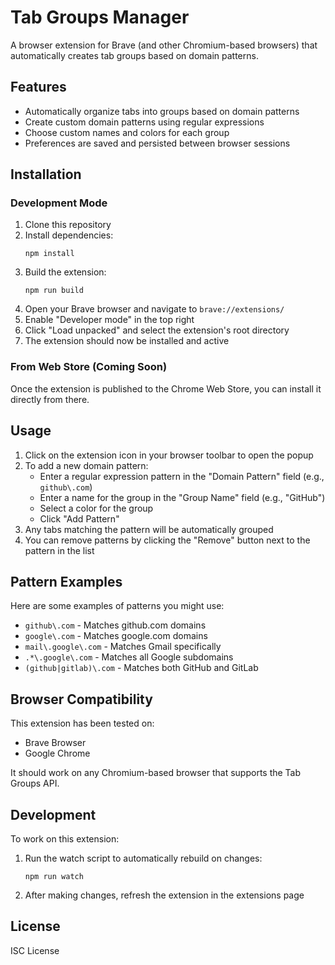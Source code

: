 # Tab Groups Manager

A browser extension for Brave (and other Chromium-based browsers) that automatically creates tab groups based on domain patterns.

## Features

- Automatically organize tabs into groups based on domain patterns
- Create custom domain patterns using regular expressions
- Choose custom names and colors for each group
- Preferences are saved and persisted between browser sessions

## Installation

### Development Mode

1. Clone this repository
2. Install dependencies:
   ```
   npm install
   ```
3. Build the extension:
   ```
   npm run build
   ```
4. Open your Brave browser and navigate to `brave://extensions/`
5. Enable "Developer mode" in the top right
6. Click "Load unpacked" and select the extension's root directory
7. The extension should now be installed and active

### From Web Store (Coming Soon)

Once the extension is published to the Chrome Web Store, you can install it directly from there.

## Usage

1. Click on the extension icon in your browser toolbar to open the popup
2. To add a new domain pattern:
   - Enter a regular expression pattern in the "Domain Pattern" field (e.g., `github\.com`)
   - Enter a name for the group in the "Group Name" field (e.g., "GitHub")
   - Select a color for the group
   - Click "Add Pattern"
3. Any tabs matching the pattern will be automatically grouped
4. You can remove patterns by clicking the "Remove" button next to the pattern in the list

## Pattern Examples

Here are some examples of patterns you might use:

- `github\.com` - Matches github.com domains
- `google\.com` - Matches google.com domains
- `mail\.google\.com` - Matches Gmail specifically
- `.*\.google\.com` - Matches all Google subdomains
- `(github|gitlab)\.com` - Matches both GitHub and GitLab

## Browser Compatibility

This extension has been tested on:
- Brave Browser
- Google Chrome

It should work on any Chromium-based browser that supports the Tab Groups API.

## Development

To work on this extension:

1. Run the watch script to automatically rebuild on changes:
   ```
   npm run watch
   ```

2. After making changes, refresh the extension in the extensions page

## License

ISC License 